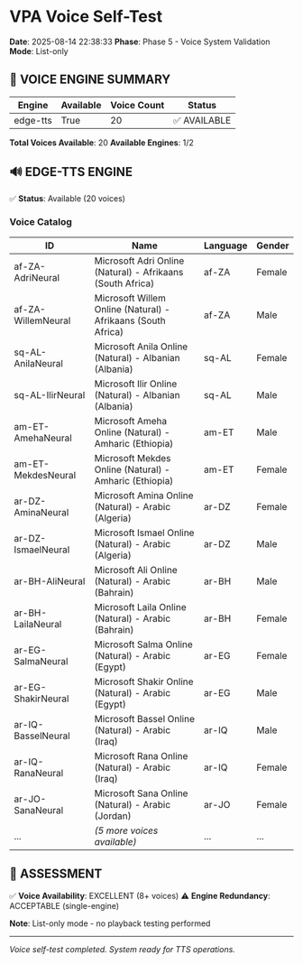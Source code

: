 # VPA Voice Self-Test

**Date**: 2025-08-14 22:38:33
**Phase**: Phase 5 - Voice System Validation
**Mode**: List-only

## 🎯 **VOICE ENGINE SUMMARY**

| Engine | Available | Voice Count | Status |
|--------|-----------|-------------|--------|
| edge-tts | True | 20 | ✅ AVAILABLE |

**Total Voices Available**: 20
**Available Engines**: 1/2

## 🔊 **EDGE-TTS ENGINE**

✅ **Status**: Available (20 voices)

### Voice Catalog

| ID | Name | Language | Gender |
|----|------|----------|--------|
| af-ZA-AdriNeural | Microsoft Adri Online (Natural) - Afrikaans (South Africa) | af-ZA | Female |
| af-ZA-WillemNeural | Microsoft Willem Online (Natural) - Afrikaans (South Africa) | af-ZA | Male |
| sq-AL-AnilaNeural | Microsoft Anila Online (Natural) - Albanian (Albania) | sq-AL | Female |
| sq-AL-IlirNeural | Microsoft Ilir Online (Natural) - Albanian (Albania) | sq-AL | Male |
| am-ET-AmehaNeural | Microsoft Ameha Online (Natural) - Amharic (Ethiopia) | am-ET | Male |
| am-ET-MekdesNeural | Microsoft Mekdes Online (Natural) - Amharic (Ethiopia) | am-ET | Female |
| ar-DZ-AminaNeural | Microsoft Amina Online (Natural) - Arabic (Algeria) | ar-DZ | Female |
| ar-DZ-IsmaelNeural | Microsoft Ismael Online (Natural) - Arabic (Algeria) | ar-DZ | Male |
| ar-BH-AliNeural | Microsoft Ali Online (Natural) - Arabic (Bahrain) | ar-BH | Male |
| ar-BH-LailaNeural | Microsoft Laila Online (Natural) - Arabic (Bahrain) | ar-BH | Female |
| ar-EG-SalmaNeural | Microsoft Salma Online (Natural) - Arabic (Egypt) | ar-EG | Female |
| ar-EG-ShakirNeural | Microsoft Shakir Online (Natural) - Arabic (Egypt) | ar-EG | Male |
| ar-IQ-BasselNeural | Microsoft Bassel Online (Natural) - Arabic (Iraq) | ar-IQ | Male |
| ar-IQ-RanaNeural | Microsoft Rana Online (Natural) - Arabic (Iraq) | ar-IQ | Female |
| ar-JO-SanaNeural | Microsoft Sana Online (Natural) - Arabic (Jordan) | ar-JO | Female |
| ... | *(5 more voices available)* | ... | ... |

## 🏁 **ASSESSMENT**

✅ **Voice Availability**: EXCELLENT (8+ voices)
⚠️ **Engine Redundancy**: ACCEPTABLE (single-engine)

**Note**: List-only mode - no playback testing performed

---
*Voice self-test completed. System ready for TTS operations.*